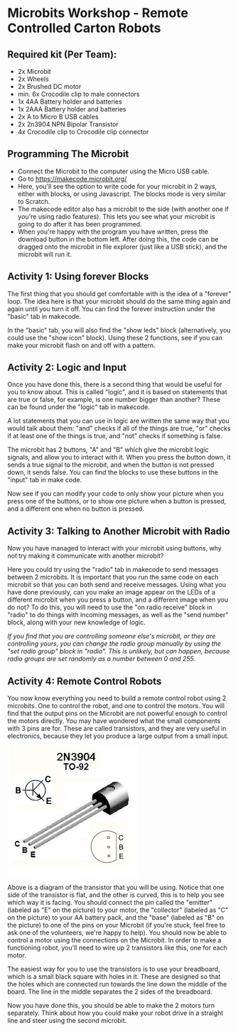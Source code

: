 # Microbits Workshop - Remote Controlled Carton Robots

## Required kit (Per Team):

* 2x Microbit
* 2x Wheels
* 2x Brushed DC motor
* min. 6x Crocodile clip to male connectors
* 1x 4AA Battery holder and batteries
* 1x 2AAA Battery holder and batteries
* 2x A to Micro B USB cables
* 2x 2n3904 NPN Bipolar Transistor
* 4x Crocodile clip to Crocodile clip connector

## Programming The Microbit

* Connect the Microbit to the computer using the Micro USB cable.
* Go to https://makecode.microbit.org/
* Here, you'll see the option to write code for your microbit in 2 ways, either with blocks, or using Javascript. The blocks mode is very similar to Scratch.
* The makecode editor also has a microbit to the side (with another one if you're using radio features). This lets you see what your microbit is going to do after it has been programmed.
* When you're happy with the program you have written, press the download button in the bottom left. After doing this, the code can be dragged onto the microbit in file explorer (just like a USB stick), and the microbit will run it.

## Activity 1: Using forever Blocks

The first thing that you should get comfortable with is the idea of a "forever" loop. The idea here is that your microbit should do the same thing again and again until you turn it off. You can find the forever instruction under the "basic" tab in makecode.

In the "basic" tab, you will also find the "show leds" block (alternatively, you could use the "show icon" block). Using these 2 functions, see if you can make your microbit flash on and off with a pattern.

## Activity 2: Logic and Input

Once you have done this, there is a second thing that would be useful for you to know about. This is called "logic", and it is based on statements that are true or false, for example, is one number bigger than another? These can be found under the "logic" tab in makecode.

A lot statements that you can use in logic are written the same way that you would talk about them: "and" checks if all of the things are true, "or" checks if at least one of the things is true, and "not" checks if something is false.

The microbit has 2 buttons, "A" and "B" which give the microbit logic signals, and allow you to interact with it. When you press the button down, it sends a true signal to the microbit, and when the button is not pressed down, it sends false. You can find the blocks to use these buttons in the "input" tab in make code.

Now see if you can modify your code to only show your picture when you press one of the buttons, or to show one picture when a button is pressed, and a different one when no button is pressed.

## Activity 3: Talking to Another Microbit with Radio

Now you have managed to interact with your microbit using buttons, why not try making it communicate with another microbit?

Here you could try using the "radio" tab in makecode to send messages between 2 microbits. It is important that you run the same code on each microbit so that you can both send and receive messages. Using what you have done previously, can you make an image appear on the LEDs of a different microbit when you press a button, and a different image when you do not? To do this, you will need to use the "on radio receive" block in "radio" to do things with incoming messages, as well as the "send number" block, along with your new knowledge of logic.

*If you find that you are controlling someone else's microbit, or they are controlling yours, you can change the radio group manually by using the "set radio group" block in "radio". This is unlikely, but can happen, because radio groups are set randomly as a number between 0 and 255.*

## Activity 4: Remote Control Robots

You now know everything you need to build a remote control robot using 2 microbits. One to control the robot, and one to control the motors. You will find that the output pins on the Microbit are not powerful enough to control the motors directly. You may have wondered what the small components with 3 pins are for. These are called transistors, and they are very useful in electronics, because they let you produce a large output from a small input.

![Pinout of 2n3904 NPN BJT](img/2n3904.jpg)

Above is a diagram of the transistor that you will be using. Notice that one side of the transistor is flat, and the other is curved, this is to help you see which way it is facing. You should connect the pin called the "emitter" (labeled as "E" on the picture) to your motor, the "collector" (labeled as "C" on the picture) to your AA battery pack, and the "base" (labeled as "B" on the picture) to one of the pins on your Microbit (if you're stuck, feel free to ask one of the volunteers, we're happy to help). You should now be able to control a motor using the connections on the Microbit. In order to make a functioning robot, you'll need to wire up 2 transistors like this, one for each motor.

The easiest way for you to use the transistors is to use your breadboard, which is a small black square with holes in it. These are designed so that the holes which are connected run towards the line down the middle of the board. The line in the middle separates the 2 sides of the breadboard.

Now you have done this, you should be able to make the 2 motors turn separately. Think about how you could make your robot drive in a straight line and steer using the second microbit.
